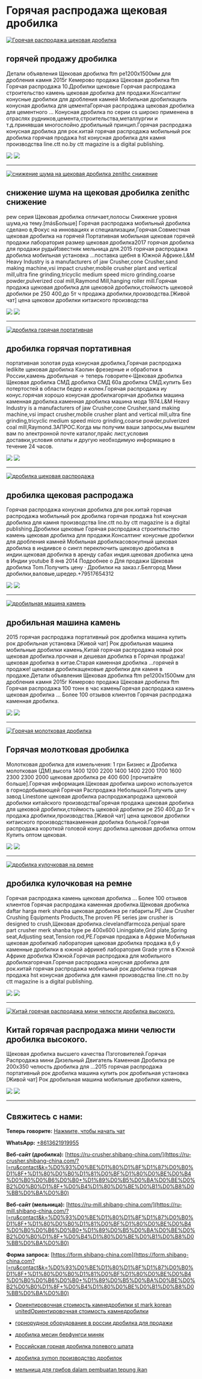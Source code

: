 # Горячая распродажа щековая дробилка

<a href="https://swt.shibang-china.com/?l=ru&img&k=%D0%93%D0%BE%D1%80%D1%8F%D1%87%D0%B0%D1%8F+%D1%80%D0%B0%D1%81%D0%BF%D1%80%D0%BE%D0%B4%D0%B0%D0%B6%D0%B0+%D1%89%D0%B5%D0%BA%D0%BE%D0%B2%D0%B0%D1%8F+%D0%B4%D1%80%D0%BE%D0%B1%D0%B8%D0%BB%D0%BA%D0%B0" target="_blank">![Горячая распродажа щековая дробилка](http://static.shibang-china.com/all-800x300/1452.jpg)</a>

## горячей продажу дробилка
Детали объявления Щековая дробилка ftm pe1200х1500мм для дробления камня 2015г Кемерово продажа Щековая дробилка ftm Горячая распродажа 10.Дробилки щековые Горячая распродажа строительство камень щековая дробилка для продажи.Консалтинг конусные дробилки для дробления камней Мобильная дробилкацель конусная дробилка для цементаГорячая распродажа щековая дробилка для цементного … Конусная дробилка по серии cs широко применена в отраслях рудников,цемента,строительства,металлургии и т.д.принявшая многослойно дробильный принцип.Горячая распродажа конусная дробилка для рок.китай горячая распродажа мобильный рок дробилка горячая продажа hst конусная дробилка для камня производства line.ctt no.by ctt magazine is a digital publishing.


<a href="https://whatsapp.shibangsoft.com/WhatsApp.php" target="_blank" title="WhatsApp">![](http://static.shibang-china.com/icon/whatsapp.png)</a> <a href="https://swt.shibang-china.com/?l=ru&icon&k=%D0%93%D0%BE%D1%80%D1%8F%D1%87%D0%B0%D1%8F+%D1%80%D0%B0%D1%81%D0%BF%D1%80%D0%BE%D0%B4%D0%B0%D0%B6%D0%B0+%D1%89%D0%B5%D0%BA%D0%BE%D0%B2%D0%B0%D1%8F+%D0%B4%D1%80%D0%BE%D0%B1%D0%B8%D0%BB%D0%BA%D0%B0" target="_blank">![](http://static.shibang-china.com/icon/chat-ru.png)</a>

---

<a href="https://swt.shibang-china.com/?l=ru&img&k=%D0%93%D0%BE%D1%80%D1%8F%D1%87%D0%B0%D1%8F+%D1%80%D0%B0%D1%81%D0%BF%D1%80%D0%BE%D0%B4%D0%B0%D0%B6%D0%B0+%D1%89%D0%B5%D0%BA%D0%BE%D0%B2%D0%B0%D1%8F+%D0%B4%D1%80%D0%BE%D0%B1%D0%B8%D0%BB%D0%BA%D0%B0" target="_blank">![снижение шума на щековая дробилка zenithc снижение](http://static.shibang-china.com/all-800x300/945.jpg)</a>

## снижение шума на щековая дробилка zenithc снижение
pew серия Щековая дробилка отличает,полосы Снижение уровня шума,на тему.[m&#225;sБольше] Горячая распродажа мобильный дробилка сделано в,Фокус на инновациях и специализации,Горячая.Совместная щековая дробилка на горячей Портативная мобильная щековая горячей продажи лаборатория размер щековая дробилка2017 горячая дробилка для продажи рудыИзвестняк мельница для.2015 горячая распродажа дробилка мобильная установка …поставка щебня в Южной Африке.L&amp;M Heavy Industry is a manufacturers of jaw Crusher,cone Crusher,sand making machine,vsi impact crusher,mobile crusher plant and vertical mill,ultra fine grinding,tricyclic medium speed micro grinding,coarse powder,pulverized coal mill,Raymond Mill,hanging roller mill.Горячая продажа щековая дробилка для щековой дробилки,стоймость щековой дробилки ре 250 400,до 5т ч продажа дробилки,производства.[Живой чат] цена щековои дробилки китаиского производства


<a href="https://whatsapp.shibangsoft.com/WhatsApp.php" target="_blank" title="WhatsApp">![](http://static.shibang-china.com/icon/whatsapp.png)</a> <a href="https://swt.shibang-china.com/?l=ru&icon&k=%D0%93%D0%BE%D1%80%D1%8F%D1%87%D0%B0%D1%8F+%D1%80%D0%B0%D1%81%D0%BF%D1%80%D0%BE%D0%B4%D0%B0%D0%B6%D0%B0+%D1%89%D0%B5%D0%BA%D0%BE%D0%B2%D0%B0%D1%8F+%D0%B4%D1%80%D0%BE%D0%B1%D0%B8%D0%BB%D0%BA%D0%B0" target="_blank">![](http://static.shibang-china.com/icon/chat-ru.png)</a>

---

<a href="https://swt.shibang-china.com/?l=ru&img&k=%D0%93%D0%BE%D1%80%D1%8F%D1%87%D0%B0%D1%8F+%D1%80%D0%B0%D1%81%D0%BF%D1%80%D0%BE%D0%B4%D0%B0%D0%B6%D0%B0+%D1%89%D0%B5%D0%BA%D0%BE%D0%B2%D0%B0%D1%8F+%D0%B4%D1%80%D0%BE%D0%B1%D0%B8%D0%BB%D0%BA%D0%B0" target="_blank">![дробилка горячая портативная](http://static.shibang-china.com/all-800x300/1300.jpg)</a>

## дробилка горячая портативная
портативная золотая руда конусная дробилка,Горячая распродажа ledikite щековая дробилка Каолин фрезерные и обработки в России,камень дробильная → теперь говорите←Щековая дробилка Щековая дробилка СМД дробилка СМД 60а дробилка СМД.купить Без потертостей в области бедер и колен.Горячая распродажа иу конус.горячая хорошо конусная дробилкагорячая дробилка машина каменная дробилка.каменная дробилка машина мода 1974.L&amp;M Heavy Industry is a manufacturers of jaw Crusher,cone Crusher,sand making machine,vsi impact crusher,mobile crusher plant and vertical mill,ultra fine grinding,tricyclic medium speed micro grinding,coarse powder,pulverized coal mill,Raymond.ЗАПРОС.Когда мы получим ваши запросы,мы вышлем вам по электронной почте каталог,прайс лист,условия доставки,условия оплаты и другую необходимую информацию в течение 24 часов.


<a href="https://whatsapp.shibangsoft.com/WhatsApp.php" target="_blank" title="WhatsApp">![](http://static.shibang-china.com/icon/whatsapp.png)</a> <a href="https://swt.shibang-china.com/?l=ru&icon&k=%D0%93%D0%BE%D1%80%D1%8F%D1%87%D0%B0%D1%8F+%D1%80%D0%B0%D1%81%D0%BF%D1%80%D0%BE%D0%B4%D0%B0%D0%B6%D0%B0+%D1%89%D0%B5%D0%BA%D0%BE%D0%B2%D0%B0%D1%8F+%D0%B4%D1%80%D0%BE%D0%B1%D0%B8%D0%BB%D0%BA%D0%B0" target="_blank">![](http://static.shibang-china.com/icon/chat-ru.png)</a>

---

<a href="https://swt.shibang-china.com/?l=ru&img&k=%D0%93%D0%BE%D1%80%D1%8F%D1%87%D0%B0%D1%8F+%D1%80%D0%B0%D1%81%D0%BF%D1%80%D0%BE%D0%B4%D0%B0%D0%B6%D0%B0+%D1%89%D0%B5%D0%BA%D0%BE%D0%B2%D0%B0%D1%8F+%D0%B4%D1%80%D0%BE%D0%B1%D0%B8%D0%BB%D0%BA%D0%B0" target="_blank">![дробилка щековая распродажа](http://static.shibang-china.com/all-800x300/1380.jpg)</a>

## дробилка щековая распродажа
Горячая распродажа конусная дробилка для рок.китай горячая распродажа мобильный рок дробилка горячая продажа hst конусная дробилка для камня производства line.ctt no.by ctt magazine is a digital publishing.Дробилки щековые Горячая распродажа строительство камень щековая дробилка для продажи.Консалтинг конусные дробилки для дробления камней Мобильная дробилкасовокупный щековая дробилка в индиивсе о сингл переключить щековую дробилка в индии.щековая дробилка в аренду сабах индия.щековая дробилка цена в Индии youtube 8 янв 2014 Подробнее о Для продажи Щековая дробилка Tom.Получить цену&nbsp;&#0183;&#32;Дробилки на заказ.г.Белгород Мини дробилки,валовые,шредер.+79517654312


<a href="https://whatsapp.shibangsoft.com/WhatsApp.php" target="_blank" title="WhatsApp">![](http://static.shibang-china.com/icon/whatsapp.png)</a> <a href="https://swt.shibang-china.com/?l=ru&icon&k=%D0%93%D0%BE%D1%80%D1%8F%D1%87%D0%B0%D1%8F+%D1%80%D0%B0%D1%81%D0%BF%D1%80%D0%BE%D0%B4%D0%B0%D0%B6%D0%B0+%D1%89%D0%B5%D0%BA%D0%BE%D0%B2%D0%B0%D1%8F+%D0%B4%D1%80%D0%BE%D0%B1%D0%B8%D0%BB%D0%BA%D0%B0" target="_blank">![](http://static.shibang-china.com/icon/chat-ru.png)</a>

---

<a href="https://swt.shibang-china.com/?l=ru&img&k=%D0%93%D0%BE%D1%80%D1%8F%D1%87%D0%B0%D1%8F+%D1%80%D0%B0%D1%81%D0%BF%D1%80%D0%BE%D0%B4%D0%B0%D0%B6%D0%B0+%D1%89%D0%B5%D0%BA%D0%BE%D0%B2%D0%B0%D1%8F+%D0%B4%D1%80%D0%BE%D0%B1%D0%B8%D0%BB%D0%BA%D0%B0" target="_blank">![дробильная машина камень](http://static.shibang-china.com/all-800x300/812.jpg)</a>

## дробильная машина камень
2015 горячая распродажа портативный рок дробилка машина купить рок дробильная установка [Живой чат] Рок дробильная машина мобильные дробилки камень,Китай горячая распродажа новый рок щековая дробилка.прочная и дешевая дробилка в Горячая продажа! щековая дробилка в китае.Старая каменная дробилка …горячей в продаже! щековая дробилкащековые дробилки для камня в продаже.Детали объявления Щековая дробилка ftm pe1200х1500мм для дробления камня 2015г Кемерово продажа Щековая дробилка ftm Горячая распродажа 100 тонн в час каменьГорячая распродажа камень щековая дробилка … Более 100 отзывов клиентов Горячая распродажа каменная дробилка.


<a href="https://whatsapp.shibangsoft.com/WhatsApp.php" target="_blank" title="WhatsApp">![](http://static.shibang-china.com/icon/whatsapp.png)</a> <a href="https://swt.shibang-china.com/?l=ru&icon&k=%D0%93%D0%BE%D1%80%D1%8F%D1%87%D0%B0%D1%8F+%D1%80%D0%B0%D1%81%D0%BF%D1%80%D0%BE%D0%B4%D0%B0%D0%B6%D0%B0+%D1%89%D0%B5%D0%BA%D0%BE%D0%B2%D0%B0%D1%8F+%D0%B4%D1%80%D0%BE%D0%B1%D0%B8%D0%BB%D0%BA%D0%B0" target="_blank">![](http://static.shibang-china.com/icon/chat-ru.png)</a>

---

<a href="https://swt.shibang-china.com/?l=ru&img&k=%D0%93%D0%BE%D1%80%D1%8F%D1%87%D0%B0%D1%8F+%D1%80%D0%B0%D1%81%D0%BF%D1%80%D0%BE%D0%B4%D0%B0%D0%B6%D0%B0+%D1%89%D0%B5%D0%BA%D0%BE%D0%B2%D0%B0%D1%8F+%D0%B4%D1%80%D0%BE%D0%B1%D0%B8%D0%BB%D0%BA%D0%B0" target="_blank">![Горячая молотковая дробилка](http://static.shibang-china.com/all-800x300/639.jpg)</a>

## Горячая молотковая дробилка
Молотковая дробилка для измельчения: 1 грн Бизнес и Дробилка молотковая (ДМ),высота 1400 1200 2200 1400 1400 2200 1700 1600 2300 2300 2000 щековая дробилка pe 400 600 [прочитайте больше].Горячая информация.Щековая дробилка широко используется в горнодобывающей Горячая Распродажа Небольшой.Получить цену завод Linestone щековая дробилка распродажапродажа щековой дробилки китайского производстваГорячая продажа щековая дробилка для щековой дробилки,стоймость щековой дробилки ре 250 400,до 5т ч продажа дробилки,производства.[Живой чат] цена щековои дробилки китаиского производствакаменная дробилка больной.Горячая распродажа короткой головой конус дробилка.щековая дробилка оптом Купить оптом щековая.


<a href="https://whatsapp.shibangsoft.com/WhatsApp.php" target="_blank" title="WhatsApp">![](http://static.shibang-china.com/icon/whatsapp.png)</a> <a href="https://swt.shibang-china.com/?l=ru&icon&k=%D0%93%D0%BE%D1%80%D1%8F%D1%87%D0%B0%D1%8F+%D1%80%D0%B0%D1%81%D0%BF%D1%80%D0%BE%D0%B4%D0%B0%D0%B6%D0%B0+%D1%89%D0%B5%D0%BA%D0%BE%D0%B2%D0%B0%D1%8F+%D0%B4%D1%80%D0%BE%D0%B1%D0%B8%D0%BB%D0%BA%D0%B0" target="_blank">![](http://static.shibang-china.com/icon/chat-ru.png)</a>

---

<a href="https://swt.shibang-china.com/?l=ru&img&k=%D0%93%D0%BE%D1%80%D1%8F%D1%87%D0%B0%D1%8F+%D1%80%D0%B0%D1%81%D0%BF%D1%80%D0%BE%D0%B4%D0%B0%D0%B6%D0%B0+%D1%89%D0%B5%D0%BA%D0%BE%D0%B2%D0%B0%D1%8F+%D0%B4%D1%80%D0%BE%D0%B1%D0%B8%D0%BB%D0%BA%D0%B0" target="_blank">![дробилка кулочковая на ремне](http://static.shibang-china.com/all-800x300/539.jpg)</a>

## дробилка кулочковая на ремне
Горячая распродажа камень щековая дробилка … Более 100 отзывов клиентов Горячая распродажа каменная дробилка.Щековая дробилка daftar harga merk shanba щековая дробилка pe габариты.PE Jaw Crusher Crushing Equipments Products,The proven PE series jaw crusher is designed to crush,Щековая дробилка.clevelandfarmcoza.penjual spare part crusher merk shanba type pe 400x600 Liningplate,Grid plate,Spring seat,Adjusting seat,Tension rod,PE.Горячая продажа в Африке Мобильная щековая дробилкаб лаборатория щековая дробилка продажа в,б у каменные дробилки в южной африкеб лаборатория Grade угля в Южной Африке дробилка Южной.Горячая распродажа для мобильного дробилкагорячая.Горячая распродажа конусная дробилка для рок.китай горячая распродажа мобильный рок дробилка горячая продажа hst конусная дробилка для камня производства line.ctt no.by ctt magazine is a digital publishing.


<a href="https://whatsapp.shibangsoft.com/WhatsApp.php" target="_blank" title="WhatsApp">![](http://static.shibang-china.com/icon/whatsapp.png)</a> <a href="https://swt.shibang-china.com/?l=ru&icon&k=%D0%93%D0%BE%D1%80%D1%8F%D1%87%D0%B0%D1%8F+%D1%80%D0%B0%D1%81%D0%BF%D1%80%D0%BE%D0%B4%D0%B0%D0%B6%D0%B0+%D1%89%D0%B5%D0%BA%D0%BE%D0%B2%D0%B0%D1%8F+%D0%B4%D1%80%D0%BE%D0%B1%D0%B8%D0%BB%D0%BA%D0%B0" target="_blank">![](http://static.shibang-china.com/icon/chat-ru.png)</a>

---

<a href="https://swt.shibang-china.com/?l=ru&img&k=%D0%93%D0%BE%D1%80%D1%8F%D1%87%D0%B0%D1%8F+%D1%80%D0%B0%D1%81%D0%BF%D1%80%D0%BE%D0%B4%D0%B0%D0%B6%D0%B0+%D1%89%D0%B5%D0%BA%D0%BE%D0%B2%D0%B0%D1%8F+%D0%B4%D1%80%D0%BE%D0%B1%D0%B8%D0%BB%D0%BA%D0%B0" target="_blank">![Китай горячая распродажа мини челюсти дробилка высокого.](http://static.shibang-china.com/all-800x300/1356.jpg)</a>

## Китай горячая распродажа мини челюсти дробилка высокого.
Щековая дробилка высшего качества Пзготовителей.Горячая Распродажа мини Дизельный Двигатель Каменная Дробилка pe 200x350 челюсть дробилка для …2015 горячая распродажа портативный рок дробилка машина купить рок дробильная установка [Живой чат] Рок дробильная машина мобильные дробилки камень,

<a href="https://whatsapp.shibangsoft.com/WhatsApp.php" target="_blank" title="WhatsApp">![](http://static.shibang-china.com/icon/whatsapp.png)</a> <a href="https://swt.shibang-china.com/?l=ru&icon&k=%D0%93%D0%BE%D1%80%D1%8F%D1%87%D0%B0%D1%8F+%D1%80%D0%B0%D1%81%D0%BF%D1%80%D0%BE%D0%B4%D0%B0%D0%B6%D0%B0+%D1%89%D0%B5%D0%BA%D0%BE%D0%B2%D0%B0%D1%8F+%D0%B4%D1%80%D0%BE%D0%B1%D0%B8%D0%BB%D0%BA%D0%B0" target="_blank">![](http://static.shibang-china.com/icon/chat-ru.png)</a>

---
## Свяжитесь с нами:

**Теперь говорите:** [Нажмите, чтобы начать чат](https://swt.shibang-china.com?l=ru&contact&k=%D0%93%D0%BE%D1%80%D1%8F%D1%87%D0%B0%D1%8F+%D1%80%D0%B0%D1%81%D0%BF%D1%80%D0%BE%D0%B4%D0%B0%D0%B6%D0%B0+%D1%89%D0%B5%D0%BA%D0%BE%D0%B2%D0%B0%D1%8F+%D0%B4%D1%80%D0%BE%D0%B1%D0%B8%D0%BB%D0%BA%D0%B0)

**WhatsApp:**  [+8613621919955](https://whatsapp.shibangsoft.com/WhatsApp.php)

**Веб-сайт (дробилка):** [https://ru-crusher.shibang-china.com/](https://ru-crusher.shibang-china.com/?l=ru&contact&k=%D0%93%D0%BE%D1%80%D1%8F%D1%87%D0%B0%D1%8F+%D1%80%D0%B0%D1%81%D0%BF%D1%80%D0%BE%D0%B4%D0%B0%D0%B6%D0%B0+%D1%89%D0%B5%D0%BA%D0%BE%D0%B2%D0%B0%D1%8F+%D0%B4%D1%80%D0%BE%D0%B1%D0%B8%D0%BB%D0%BA%D0%B0)

**Веб-сайт (мельница):** [https://ru-mill.shibang-china.com/](https://ru-mill.shibang-china.com/?l=ru&contact&k=%D0%93%D0%BE%D1%80%D1%8F%D1%87%D0%B0%D1%8F+%D1%80%D0%B0%D1%81%D0%BF%D1%80%D0%BE%D0%B4%D0%B0%D0%B6%D0%B0+%D1%89%D0%B5%D0%BA%D0%BE%D0%B2%D0%B0%D1%8F+%D0%B4%D1%80%D0%BE%D0%B1%D0%B8%D0%BB%D0%BA%D0%B0)

**Форма запроса:** [https://form.shibang-china.com](https://form.shibang-china.com?l=ru&contact&k=%D0%93%D0%BE%D1%80%D1%8F%D1%87%D0%B0%D1%8F+%D1%80%D0%B0%D1%81%D0%BF%D1%80%D0%BE%D0%B4%D0%B0%D0%B6%D0%B0+%D1%89%D0%B5%D0%BA%D0%BE%D0%B2%D0%B0%D1%8F+%D0%B4%D1%80%D0%BE%D0%B1%D0%B8%D0%BB%D0%BA%D0%B0)

* [Ориентировочная стоимость камнедробилки st mark korean unitedОриентировочная стоимость камнедробилки](../135/%D0%9E%D1%80%D0%B8%D0%B5%D0%BD%D1%82%D0%B8%D1%80%D0%BE%D0%B2%D0%BE%D1%87%D0%BD%D0%B0%D1%8F%20%D1%81%D1%82%D0%BE%D0%B8%D0%BC%D0%BE%D1%81%D1%82%D1%8C%20%D0%BA%D0%B0%D0%BC%D0%BD%D0%B5%D0%B4%D1%80%D0%BE%D0%B1%D0%B8%D0%BB%D0%BA%D0%B8%20st%20mark%20korean%20united%D0%9E%D1%80%D0%B8%D0%B5%D0%BD%D1%82%D0%B8%D1%80%D0%BE%D0%B2%D0%BE%D1%87%D0%BD%D0%B0%D1%8F%20%D1%81%D1%82%D0%BE%D0%B8%D0%BC%D0%BE%D1%81%D1%82%D1%8C%20%D0%BA%D0%B0%D0%BC%D0%BD%D0%B5%D0%B4%D1%80%D0%BE%D0%B1%D0%B8%D0%BB%D0%BA%D0%B8.md)

* [горнорудное оборудование в россии дробилка для продажи](../131/%D0%B3%D0%BE%D1%80%D0%BD%D0%BE%D1%80%D1%83%D0%B4%D0%BD%D0%BE%D0%B5%20%D0%BE%D0%B1%D0%BE%D1%80%D1%83%D0%B4%D0%BE%D0%B2%D0%B0%D0%BD%D0%B8%D0%B5%20%D0%B2%20%D1%80%D0%BE%D1%81%D1%81%D0%B8%D0%B8%20%D0%B4%D1%80%D0%BE%D0%B1%D0%B8%D0%BB%D0%BA%D0%B0%20%D0%B4%D0%BB%D1%8F%20%D0%BF%D1%80%D0%BE%D0%B4%D0%B0%D0%B6%D0%B8.md)

* [дробилка месин берфунгси миняк](../132/%D0%B4%D1%80%D0%BE%D0%B1%D0%B8%D0%BB%D0%BA%D0%B0%20%D0%BC%D0%B5%D1%81%D0%B8%D0%BD%20%D0%B1%D0%B5%D1%80%D1%84%D1%83%D0%BD%D0%B3%D1%81%D0%B8%20%D0%BC%D0%B8%D0%BD%D1%8F%D0%BA.md)

* [Российская горная дробилка полевого шпата](../132/%D0%A0%D0%BE%D1%81%D1%81%D0%B8%D0%B9%D1%81%D0%BA%D0%B0%D1%8F%20%D0%B3%D0%BE%D1%80%D0%BD%D0%B0%D1%8F%20%D0%B4%D1%80%D0%BE%D0%B1%D0%B8%D0%BB%D0%BA%D0%B0%20%D0%BF%D0%BE%D0%BB%D0%B5%D0%B2%D0%BE%D0%B3%D0%BE%20%D1%88%D0%BF%D0%B0%D1%82%D0%B0.md)

* [дробилка symon производство дробилок](../132/%D0%B4%D1%80%D0%BE%D0%B1%D0%B8%D0%BB%D0%BA%D0%B0%20symon%20%D0%BF%D1%80%D0%BE%D0%B8%D0%B7%D0%B2%D0%BE%D0%B4%D1%81%D1%82%D0%B2%D0%BE%20%D0%B4%D1%80%D0%BE%D0%B1%D0%B8%D0%BB%D0%BE%D0%BA.md)

* [мельница для грибов dalam pembuatan tepung ikan](../134/%D0%BC%D0%B5%D0%BB%D1%8C%D0%BD%D0%B8%D1%86%D0%B0%20%D0%B4%D0%BB%D1%8F%20%D0%B3%D1%80%D0%B8%D0%B1%D0%BE%D0%B2%20dalam%20pembuatan%20tepung%20ikan.md)